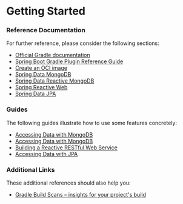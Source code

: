 # Getting Started

### Reference Documentation
For further reference, please consider the following sections:

* [Official Gradle documentation](https://docs.gradle.org)
* [Spring Boot Gradle Plugin Reference Guide](https://docs.spring.io/spring-boot/docs/3.0.6/gradle-plugin/reference/html/)
* [Create an OCI image](https://docs.spring.io/spring-boot/docs/3.0.6/gradle-plugin/reference/html/#build-image)
* [Spring Data MongoDB](https://docs.spring.io/spring-boot/docs/3.0.6/reference/htmlsingle/#data.nosql.mongodb)
* [Spring Data Reactive MongoDB](https://docs.spring.io/spring-boot/docs/3.0.6/reference/htmlsingle/#data.nosql.mongodb)
* [Spring Reactive Web](https://docs.spring.io/spring-boot/docs/3.0.6/reference/htmlsingle/#web.reactive)
* [Spring Data JPA](https://docs.spring.io/spring-boot/docs/3.0.6/reference/htmlsingle/#data.sql.jpa-and-spring-data)

### Guides
The following guides illustrate how to use some features concretely:

* [Accessing Data with MongoDB](https://spring.io/guides/gs/accessing-data-mongodb/)
* [Accessing Data with MongoDB](https://spring.io/guides/gs/accessing-data-mongodb/)
* [Building a Reactive RESTful Web Service](https://spring.io/guides/gs/reactive-rest-service/)
* [Accessing Data with JPA](https://spring.io/guides/gs/accessing-data-jpa/)

### Additional Links
These additional references should also help you:

* [Gradle Build Scans – insights for your project's build](https://scans.gradle.com#gradle)

